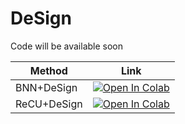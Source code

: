 # DeSign
Code will be available soon


| Method        | Link |
| -----------   | ----------- |
| BNN+DeSign    | [![Open In Colab](https://colab.research.google.com/assets/colab-badge.svg)](https://colab.research.google.com/github/bemc22/DeSign/blob/main/BNN/notebooks/demo_train.ipynb)       |
| ReCU+DeSign   | [![Open In Colab](https://colab.research.google.com/assets/colab-badge.svg)](https://colab.research.google.com/github/bemc22/DeSign/blob/main/ReCU/notebooks/run_recu.ipynb)         |
